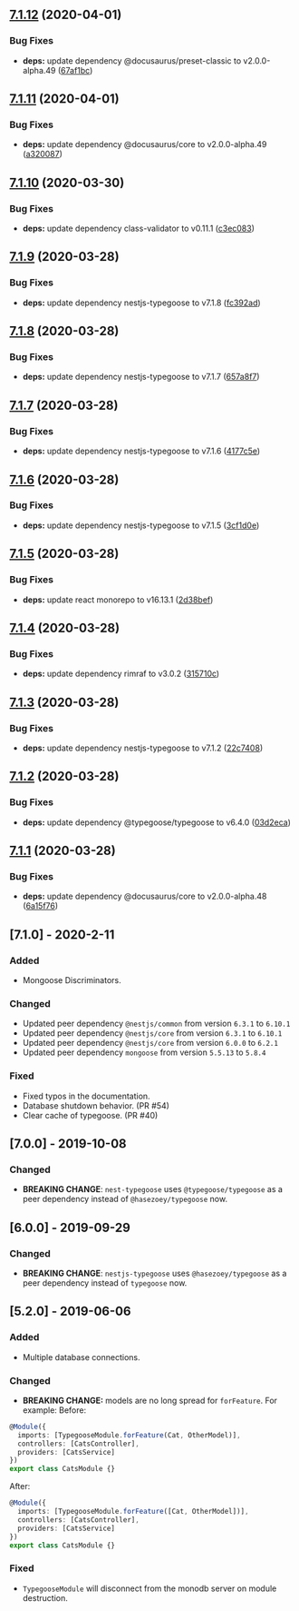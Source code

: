 ## [7.1.12](https://github.com/kpfromer/nestjs-typegoose/compare/v7.1.11...v7.1.12) (2020-04-01)


### Bug Fixes

* **deps:** update dependency @docusaurus/preset-classic to v2.0.0-alpha.49 ([67af1bc](https://github.com/kpfromer/nestjs-typegoose/commit/67af1bc529b842ebd18927495e50e5bdd5dc1fc1))

## [7.1.11](https://github.com/kpfromer/nestjs-typegoose/compare/v7.1.10...v7.1.11) (2020-04-01)


### Bug Fixes

* **deps:** update dependency @docusaurus/core to v2.0.0-alpha.49 ([a320087](https://github.com/kpfromer/nestjs-typegoose/commit/a320087a8f3f34a2e2ba4ad0b3f018676a29b100))

## [7.1.10](https://github.com/kpfromer/nestjs-typegoose/compare/v7.1.9...v7.1.10) (2020-03-30)


### Bug Fixes

* **deps:** update dependency class-validator to v0.11.1 ([c3ec083](https://github.com/kpfromer/nestjs-typegoose/commit/c3ec08391bd0f2ad5c9c67da0e29a4c6636e39d3))

## [7.1.9](https://github.com/kpfromer/nestjs-typegoose/compare/v7.1.8...v7.1.9) (2020-03-28)


### Bug Fixes

* **deps:** update dependency nestjs-typegoose to v7.1.8 ([fc392ad](https://github.com/kpfromer/nestjs-typegoose/commit/fc392ad003f6c03d190d699374661dffcc77564d))

## [7.1.8](https://github.com/kpfromer/nestjs-typegoose/compare/v7.1.7...v7.1.8) (2020-03-28)


### Bug Fixes

* **deps:** update dependency nestjs-typegoose to v7.1.7 ([657a8f7](https://github.com/kpfromer/nestjs-typegoose/commit/657a8f726fe4c480ee82e3ff23d199573070c04e))

## [7.1.7](https://github.com/kpfromer/nestjs-typegoose/compare/v7.1.6...v7.1.7) (2020-03-28)


### Bug Fixes

* **deps:** update dependency nestjs-typegoose to v7.1.6 ([4177c5e](https://github.com/kpfromer/nestjs-typegoose/commit/4177c5ed223c6648d715370b1efe81f6b7fdb39a))

## [7.1.6](https://github.com/kpfromer/nestjs-typegoose/compare/v7.1.5...v7.1.6) (2020-03-28)


### Bug Fixes

* **deps:** update dependency nestjs-typegoose to v7.1.5 ([3cf1d0e](https://github.com/kpfromer/nestjs-typegoose/commit/3cf1d0ec8d9ea6ebef7a21ec0b4fbfc39638c8e7))

## [7.1.5](https://github.com/kpfromer/nestjs-typegoose/compare/v7.1.4...v7.1.5) (2020-03-28)


### Bug Fixes

* **deps:** update react monorepo to v16.13.1 ([2d38bef](https://github.com/kpfromer/nestjs-typegoose/commit/2d38bef8ed5705579f33802ea172d45a787be803))

## [7.1.4](https://github.com/kpfromer/nestjs-typegoose/compare/v7.1.3...v7.1.4) (2020-03-28)


### Bug Fixes

* **deps:** update dependency rimraf to v3.0.2 ([315710c](https://github.com/kpfromer/nestjs-typegoose/commit/315710c672f867e8e8472a6282101fb0c3167118))

## [7.1.3](https://github.com/kpfromer/nestjs-typegoose/compare/v7.1.2...v7.1.3) (2020-03-28)


### Bug Fixes

* **deps:** update dependency nestjs-typegoose to v7.1.2 ([22c7408](https://github.com/kpfromer/nestjs-typegoose/commit/22c740856e9708dc11fd676e54a6eaee8dc75a96))

## [7.1.2](https://github.com/kpfromer/nestjs-typegoose/compare/v7.1.1...v7.1.2) (2020-03-28)


### Bug Fixes

* **deps:** update dependency @typegoose/typegoose to v6.4.0 ([03d2eca](https://github.com/kpfromer/nestjs-typegoose/commit/03d2eca017bc662fdd6d195413a745fd2f9063aa))

## [7.1.1](https://github.com/kpfromer/nestjs-typegoose/compare/v7.1.0...v7.1.1) (2020-03-28)


### Bug Fixes

* **deps:** update dependency @docusaurus/core to v2.0.0-alpha.48 ([6a15f76](https://github.com/kpfromer/nestjs-typegoose/commit/6a15f768f490490198885b015e37be259ee2e7d2))

## [7.1.0] - 2020-2-11

### Added

- Mongoose Discriminators.

### Changed

- Updated peer dependency `@nestjs/common` from version `6.3.1` to `6.10.1`
- Updated peer dependency `@nestjs/core` from version `6.3.1` to `6.10.1`
- Updated peer dependency `@nestjs/core` from version `6.0.0` to `6.2.1`
- Updated peer dependency `mongoose` from version `5.5.13` to `5.8.4`

### Fixed

- Fixed typos in the documentation.
- Database shutdown behavior. (PR #54)
- Clear cache of typegoose. (PR #40)

## [7.0.0] - 2019-10-08

### Changed

- **BREAKING CHANGE**: `nest-typegoose` uses `@typegoose/typegoose` as a peer dependency instead of `@hasezoey/typegoose` now.

## [6.0.0] - 2019-09-29

### Changed

- **BREAKING CHANGE**: `nestjs-typegoose` uses `@hasezoey/typegoose` as a peer dependency instead of `typegoose` now.

## [5.2.0] - 2019-06-06

### Added

- Multiple database connections.

### Changed

- **BREAKING CHANGE:** models are no long spread for `forFeature`. For example:
  Before:

```typescript
@Module({
  imports: [TypegooseModule.forFeature(Cat, OtherModel)],
  controllers: [CatsController],
  providers: [CatsService]
})
export class CatsModule {}
```

After:

```typescript
@Module({
  imports: [TypegooseModule.forFeature([Cat, OtherModel])],
  controllers: [CatsController],
  providers: [CatsService]
})
export class CatsModule {}
```

### Fixed

- `TypegooseModule` will disconnect from the monodb server on module destruction.
